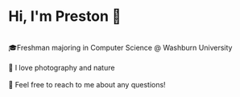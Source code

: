 <h1> <strong>Hi, I'm Preston 👋 </strong></h1>
<br> 🎓Freshman majoring in Computer Science @ Washburn University </br>
<br> 🌊 I love photography and nature </br>
<br> 💬 Feel free to reach to me about any questions! </br>
<!---
pvhunter/pvhunter is a ✨ special ✨ repository because its `README.md` (this file) appears on your GitHub profile.
You can click the Preview link to take a look at your changes.
--->
